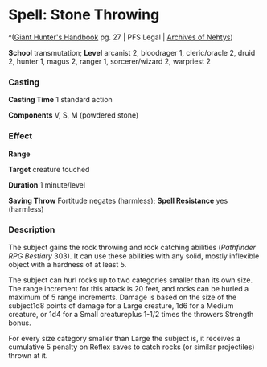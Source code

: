 # Spell: Stone Throwing

^([Giant Hunter's Handbook][ss-stone-throwing] pg. 27 | PFS Legal | [Archives of Nehtys][sn-stone-throwing])

**School** transmutation; **Level** arcanist 2, bloodrager 1, cleric/oracle 2, druid 2, hunter 1, magus 2, ranger 1, sorcerer/wizard 2, warpriest 2

### Casting

**Casting Time** 1 standard action  

**Components** V, S, M (powdered stone)

### Effect

**Range**   

**Target** creature touched  

**Duration** 1 minute/level  

**Saving Throw** Fortitude negates (harmless); **Spell Resistance** yes (harmless)

### Description

The subject gains the rock throwing and rock catching abilities (_Pathfinder RPG Bestiary_ 303). It can use these abilities with any solid, mostly inflexible object with a hardness of at least 5.  

The subject can hurl rocks up to two categories smaller than its own size. The range increment for this attack is 20 feet, and rocks can be hurled a maximum of 5 range increments. Damage is based on the size of the subject1d8 points of damage for a Large creature, 1d6 for a Medium creature, or 1d4 for a Small creatureplus 1-1/2 times the throwers Strength bonus.  

For every size category smaller than Large the subject is, it receives a cumulative 5 penalty on Reflex saves to catch rocks (or similar projectiles) thrown at it.

[ss-stone-throwing]: http://paizo.com/products/btpy99s4
[sn-stone-throwing]: http://www.archivesofnethys.com/SpellDisplay.aspx?ItemName=Stone%20Throwing